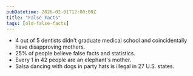 ```yaml
---
pubDatetime: 2026-02-01T12:00:00Z
title: "False Facts"
tags: [old-false-facts]
---
```


- 4 out of 5 dentists didn't graduate medical school and coincidentally have disapproving mothers.
- 25% of people believe false facts and statistics.
- Every 1 in 42 people are an elephant's mother.
- Salsa dancing with dogs in party hats is illegal in 27 U.S. states.
